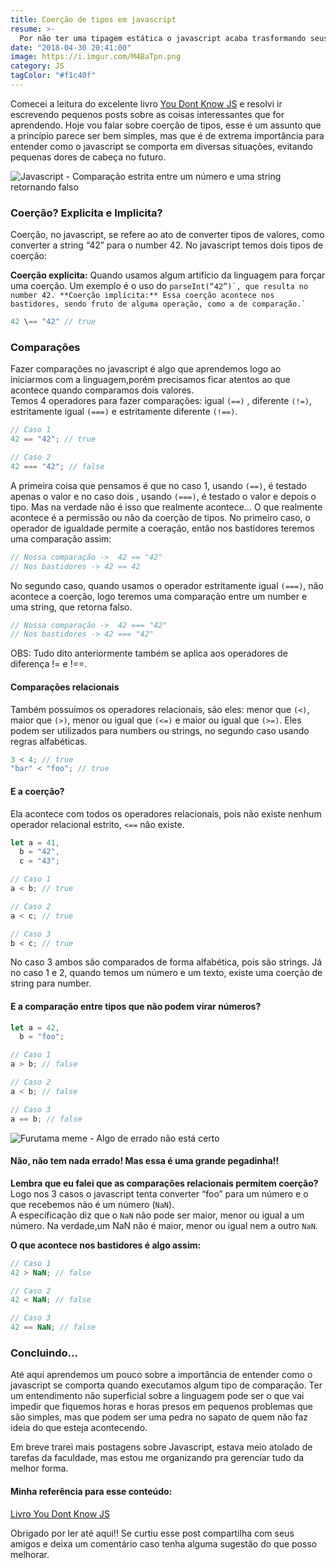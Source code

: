 ```yaml
---
title: Coerção de tipos em javascript
resume: >-
  Por não ter uma tipagem estática o javascript acaba trasformando seus dados sem algumas situações específicas.
date: "2018-04-30 20:41:00"
image: https://i.imgur.com/M4BaTpn.png
category: JS
tagColor: "#f1c40f"
---
```


Comecei a leitura do excelente livro [You Dont Know JS](https://github.com/cezaraugusto/You-Dont-Know-JS) e resolvi ir escrevendo pequenos posts sobre as coisas interessantes que for aprendendo. Hoje vou falar sobre coerção de tipos, esse é um assunto que a princípio parece ser bem simples, mas que é de extrema importância para entender como o javascript se comporta em diversas situações, evitando pequenas dores de cabeça no futuro.

![Javascript - Comparação estrita entre um número e uma string retornando falso](https://i.imgur.com/M4BaTpn.png)

### Coerção? Explicita e Implicita?

Coerção, no javascript, se refere ao ato de converter tipos de valores, como converter a string “42” para o number 42. No javascript temos dois tipos de coerção:

**Coerção explícita:** Quando usamos algum artifício da linguagem para forçar uma coerção. Um exemplo é o uso do `` parseInt(“42”)`, que resulta no number 42. **Coerção implícita:** Essa coerção acontece nos bastidores, sendo fruto de alguma operação, como a de comparação.` ``

```javascript
42 \== "42" // true
```

### Comparações

Fazer comparações no javascript é algo que aprendemos logo ao iniciarmos com a linguagem,porém precisamos ficar atentos ao que acontece quando comparamos dois valores.  
Temos 4 operadores para fazer comparações: igual `(==)` , diferente `(!=)`, estritamente igual `(===)` e estritamente diferente `(!==)`.

```javascript
// Caso 1
42 == "42"; // true

// Caso 2
42 === "42"; // false
```

A primeira coisa que pensamos é que no caso 1, usando `(==)`, é testado apenas o valor e no caso dois , usando `(===)`, é testado o valor e depois o tipo. Mas na verdade não é isso que realmente acontece… O que realmente acontece é a permissão ou não da coerção de tipos. No primeiro caso, o operador de igualdade permite a coeração, então nos bastidores teremos uma comparação assim:

```javascript
// Nossa comparação ->  42 == "42"
// Nos bastidores -> 42 == 42
```

No segundo caso, quando usamos o operador estritamente igual `(===)`, não acontece a coerção, logo teremos uma comparação entre um number e uma string, que retorna falso.

```javascript
// Nossa comparação ->  42 === "42"
// Nos bastidores -> 42 === "42"
```

OBS: Tudo dito anteriormente também se aplica aos operadores de diferença != e !==.

#### Comparações relacionais

Também possuímos os operadores relacionais, são eles: menor que `(<)`, maior que `(>)`, menor ou igual que `(<=)` e maior ou igual que `(>=)`. Eles podem ser utilizados para numbers ou strings, no segundo caso usando regras alfabéticas.

```javascript
3 < 4; // true
"bar" < "foo"; // true
```

#### E a coerção?

Ela acontece com todos os operadores relacionais, pois não existe nenhum operador relacional estrito, `<==` não existe.

```javascript
let a = 41,
  b = "42",
  c = "43";

// Caso 1
a < b; // true

// Caso 2
a < c; // true

// Caso 3
b < c; // true
```

No caso 3 ambos são comparados de forma alfabética, pois são strings. Já no caso 1 e 2, quando temos um número e um texto, existe uma coerção de string para number.

#### E a comparação entre tipos que não podem virar números?

```javascript
let a = 42,
  b = "foo";

// Caso 1
a > b; // false

// Caso 2
a < b; // false

// Caso 3
a == b; // false
```

![Furutama meme - Algo de errado não está certo](/assets/img/deolho.jpg)

#### Não, não tem nada errado! Mas essa é uma grande pegadinha!!

**Lembra que eu falei que as comparações relacionais permitem coerção?** Logo nos 3 casos o javascript tenta converter “foo” para um número e o que recebemos não é um número (`NaN`).  
A especificação diz que o `NaN` não pode ser maior, menor ou igual a um número. Na verdade,um NaN não é maior, menor ou igual nem a outro `NaN`.

**O que acontece nos bastidores é algo assim:**

```javascript
// Caso 1
42 > NaN; // false

// Caso 2
42 < NaN; // false

// Caso 3
42 == NaN; // false
```

### Concluindo…

Até aqui aprendemos um pouco sobre a importância de entender como o javascript se comporta quando executamos algum tipo de comparação. Ter um entendimento não superficial sobre a linguagem pode ser o que vai impedir que fiquemos horas e horas presos em pequenos problemas que são simples, mas que podem ser uma pedra no sapato de quem não faz ideia do que esteja acontecendo.

Em breve trarei mais postagens sobre Javascript, estava meio atolado de tarefas da faculdade, mas estou me organizando pra gerenciar tudo da melhor forma.

#### [](#Minha-referencia-para-esse-conteudo "Minha referência para esse conteúdo:")Minha referência para esse conteúdo:

[Livro You Dont Know JS](https://github.com/cezaraugusto/You-Dont-Know-JS/)

Obrigado por ler até aqui!! Se curtiu esse post compartilha com seus amigos e deixa um comentário caso tenha alguma sugestão do que posso melhorar.
